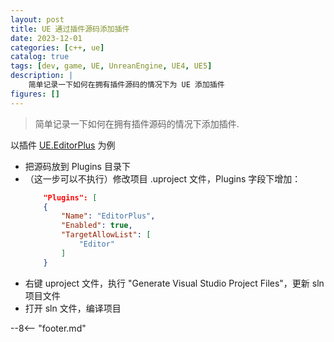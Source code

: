 ```yaml
---
layout: post
title: UE 通过插件源码添加插件
date: 2023-12-01
categories: [c++, ue]
catalog: true
tags: [dev, game, UE, UnreanEngine, UE4, UE5]
description: |
    简单记录一下如何在拥有插件源码的情况下为 UE 添加插件
figures: []
---
```

<meta property="og:title" content="UE 通过插件源码添加插件" />

> 简单记录一下如何在拥有插件源码的情况下添加插件.

以插件 [UE.EditorPlus](https://github.com/disenone/UE.EditorPlus) 为例

- 把源码放到 Plugins 目录下
- （这一步可以不执行）修改项目 .uproject 文件，Plugins 字段下增加：
    ```json
    	"Plugins": [
		{
			"Name": "EditorPlus",
			"Enabled": true,
			"TargetAllowList": [
				"Editor"
			]
		}
    ```
- 右键 uproject 文件，执行 "Generate Visual Studio Project Files"，更新 sln 项目文件
- 打开 sln 文件，编译项目

--8<-- "footer.md"

